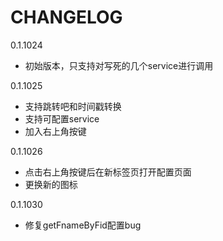 CHANGELOG
==========
0.1.1024 
* 初始版本，只支持对写死的几个service进行调用  

0.1.1025
* 支持跳转吧和时间戳转换
* 支持可配置service
* 加入右上角按键  

0.1.1026
* 点击右上角按键后在新标签页打开配置页面
* 更换新的图标

0.1.1030
* 修复getFnameByFid配置bug